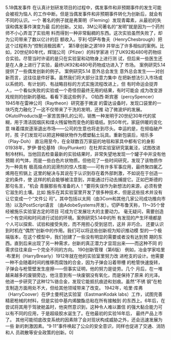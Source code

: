 5.18偶发事件
在认真计划研发项目的过程中，偶发事件和非预期事件的发生可能会被视为恼人
的工作中断。但是当偶发事件和非预期事件转化为创新后，就会有不同的认识。一个
著名的例子就是弗莱明（Fleming）发现青霉素，从最初的失误和偶发事件演变为最
后的创新。又如，3M公司著名的“发明”就是因为一个药剂师不小心弄混了实验用
料而得到一种非常黏稠的东西。这次实验虽然失败了，却为公司带来了数以亿计的巨
额收入。亨利·切萨布鲁夫（HenryChesbrough）把这个过程称为“控制消极因素”，
第5章创新之源189
并举出了许多相似的案例。比如，20世纪80年代，辉瑞公司（Pfizer）的科学家进
行了UK92和480号药物综合实验。尽管当时许诺的是只在实验室和动物身上进行测
试，但后来一些医生还是在人身上进行了实验，最终UK92和480号药物成功进入了
市场。
案例研究5.14提供了一些偶发创新的例子。
案例研究5.14
意外总会发生
意外总会发生——对创新而言，这往往是件好事。虽然我们将大部分注意力集中
在把新想法引入市场或以系统的、有计划的、有战略目标的方式实施流程改进上，但
有时命运会捉弄人，一个看似失败的实验或一个奇怪但最终无用的结果，有时可能会
成为改变游戏规则的创新的基础。看看下面这些例子。
O珀西·斯宾塞（percySpencer）1945年在雷神公司（Raytheon）研究基于微波
的雷达设备时，发现口袋里的一块巧克力融化了—这不仅带来了干洗的发明，还推
动了微波炉的发展。
OKutolProducts是一家苦苦挣扎的公司，销售一种发明于20世纪30年代的浆
糊，用于清洁因烟灰和煤火残留物而变色的脏墙纸。到50年代，家庭供暖的变化意
味着煤炭逐渐退出市场——公司的生意也将走到尽头。幸运的是，在频临破产时，孩
子们发现可以把这种糊状物作为模塑黏土玩具。重新包装后，培乐多（Play-Doh）
直沿用至今，在全球数百万家庭的地毯和家具中都有它的身影
01938年，罗伊·普伦基特（RoyPlunkett）在杜邦实验室研究氯氟泾，试图改进
制冷材料。当他回去检查最新的实验结果时，非常失望地发现一个罐子中并没有他预期
的气体，而是一些白色片状物质。但他花了一些时间研究，发现了该物质作为一种具有
极高熔点的润滑剂的惊人性能——可有许多军事应用，最终聚四氟乙烯用在煎锅上
这里的秘决与其说在于认识到存在着外部刺激，不如说在于创造一定的条件，使
这样的机会能够被注意到，并能通过行动去捕提它。正如巴斯德的那句名言，“机会
青腺那些有准备的人！”要将失误作为新想法的来源，必须有使它滋生的土壤。比如
施乐在其实验室里开发了很多种技术，但是这些技术并没有让它变成一个“文件公
司”。其中包括以太网（由3Com和其他几家公司成功推向市场）以及PostScript语言
（由AdobeSystems开发）。切萨布鲁天称，11～35个曾经被施乐实验室古定的项目
可成为它发展壮大的主要动力。
毫无疑问，需要创造一个有空间和时间进行试验的环境。案例研究5.14中的所
有发现的产生环境都是个人可以探索、试验和接受失败，而不用担心受到惩罚，这并
非巧合。
还要认识到时机在“偶然”创新中的作用。我们可以将这些创新视为知识推动模
型的一个极端版本，在这个模型中，我们创建了一些没有明显的需要或者没有达到预
期的东西。直到后来出现了另一种需求，创新的真正潜力才显现出来——而这种不同
的需求往往来自一个完全不同的方向。
190创新管理（第6版）
例如，冶金学家哈里·布里利（HarryBrearly）1912年就在他的实验室里努力改
进枪支的设计。他需要一种不会随着时间的推移而腐蚀的合金，因为子弹会沿着带槽
的枪管快速旋转，子弹会与枪管壁发生座擦——但事实证明，他的努力是徒劳。几个
月后，在一堆越来越多的废钢旁边，他注意到有一块废钢没有氧化，而是保持了原来
的光泽。他进一步研究了这种12%铬合金，发现它能抵抗痕迹和划痕。虽然“不锈
钢”在枪支制造方面用处不大，但给其他领域带来了改变。
1942年，哈里·库弗（HarryCoover）在伊士曼柯达实验室（EastmanKodak
labs）工作，试图完善精密枪械的材料，但是实验中基内烯酸酯总粘在所有接触到
的东西上。6年后，在尝试将其用于驾驶舱盖时，他突然意识到，这种令人难以置信
的强大黏合能力可以有不同的应用，于是超级胶水诞生了。在他最初的实验16年后，
最终产品上市了。
其他可能彻底改变系统的因素除了会对现状构成威胁之外，还会迅速发展为一些
新的刺激因素。“9·11”事件唤起了公众的安全意识，同样也促进了交通、消防和人
员疏散等安全政策的创新。0]

